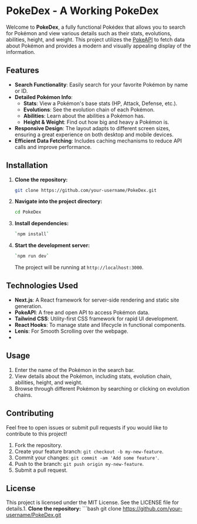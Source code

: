 PokeDex - A Working PokeDex
===========================

Welcome to **PokeDex**, a fully functional Pokédex that allows you to search for Pokémon and view various details such as their stats, evolutions, abilities, height, and weight. This project utilizes the [PokeAPI](https://pokeapi.co/) to fetch data about Pokémon and provides a modern and visually appealing display of the information.

Features
--------

-   **Search Functionality**: Easily search for your favorite Pokémon by name or ID.
-   **Detailed Pokémon Info**:
    -   **Stats**: View a Pokémon's base stats (HP, Attack, Defense, etc.).
    -   **Evolutions**: See the evolution chain of each Pokémon.
    -   **Abilities**: Learn about the abilities a Pokémon has.
    -   **Height & Weight**: Find out how big and heavy a Pokémon is.
-   **Responsive Design**: The layout adapts to different screen sizes, ensuring a great experience on both desktop and mobile devices.
-   **Efficient Data Fetching**: Includes caching mechanisms to reduce API calls and improve performance.

Installation
------------

1.  **Clone the repository:**

    ```bash
    git clone https://github.com/your-username/PokeDex.git

2.  **Navigate into the project directory:**
   
    ```bash
    cd PokeDex

4.  **Install dependencies:**

    ```bash
    `npm install`

5.  **Start the development server:**

    ```bash
    `npm run dev`
    ```
    The project will be running at `http://localhost:3000`.

Technologies Used
-----------------

-   **Next.js**: A React framework for server-side rendering and static site generation.
-   **PokeAPI**: A free and open API to access Pokémon data.
-   **Tailwind CSS**: Utility-first CSS framework for rapid UI development.
-   **React Hooks**: To manage state and lifecycle in functional components.
-   **Lenis**: For Smooth Scrolling over the webpage.
-   

Usage
-----

1.  Enter the name of the Pokémon in the search bar.
2.  View details about the Pokémon, including stats, evolution chain, abilities, height, and weight.
3.  Browse through different Pokémon by searching or clicking on evolution chains.

Contributing
------------

Feel free to open issues or submit pull requests if you would like to contribute to this project!

1.  Fork the repository.
2.  Create your feature branch: `git checkout -b my-new-feature`.
3.  Commit your changes: `git commit -am 'Add some feature'`.
4.  Push to the branch: `git push origin my-new-feature`.
5.  Submit a pull request.

License
-------

This project is licensed under the MIT License. See the LICENSE file for details.1. **Clone the repository:** ```bash git clone https://github.com/your-username/PokeDex.git
